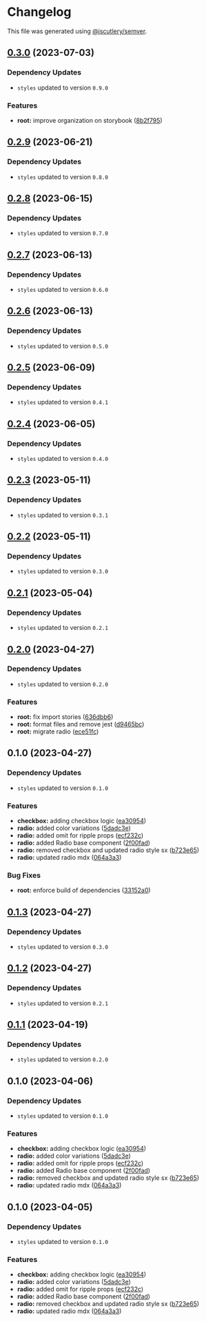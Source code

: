 # Changelog

This file was generated using [@jscutlery/semver](https://github.com/jscutlery/semver).

## [0.3.0](https://github.com/Novatics/novatics-ui/compare/radio-0.2.8...radio-0.3.0) (2023-07-03)

### Dependency Updates

* `styles` updated to version `0.9.0`

### Features

* **root:** improve organization on storybook ([8b2f795](https://github.com/Novatics/novatics-ui/commit/8b2f795811ab8304bb7d6ce2f56311949b3561d1))

## [0.2.9](https://github.com/Novatics/novatics-ui/compare/radio-0.2.8...radio-0.2.9) (2023-06-21)

### Dependency Updates

* `styles` updated to version `0.8.0`
## [0.2.8](https://github.com/Novatics/novatics-ui/compare/radio-0.2.7...radio-0.2.8) (2023-06-15)

### Dependency Updates

* `styles` updated to version `0.7.0`
## [0.2.7](https://github.com/Novatics/novatics-ui/compare/radio-0.2.6...radio-0.2.7) (2023-06-13)

### Dependency Updates

* `styles` updated to version `0.6.0`
## [0.2.6](https://github.com/Novatics/novatics-ui/compare/radio-0.2.5...radio-0.2.6) (2023-06-13)

### Dependency Updates

* `styles` updated to version `0.5.0`
## [0.2.5](https://github.com/Novatics/novatics-ui/compare/radio-0.2.4...radio-0.2.5) (2023-06-09)

### Dependency Updates

* `styles` updated to version `0.4.1`
## [0.2.4](https://github.com/Novatics/novatics-ui/compare/radio-0.2.3...radio-0.2.4) (2023-06-05)

### Dependency Updates

* `styles` updated to version `0.4.0`
## [0.2.3](https://github.com/Novatics/novatics-ui/compare/radio-0.2.2...radio-0.2.3) (2023-05-11)

### Dependency Updates

* `styles` updated to version `0.3.1`
## [0.2.2](https://github.com/Novatics/novatics-ui/compare/radio-0.2.1...radio-0.2.2) (2023-05-11)

### Dependency Updates

* `styles` updated to version `0.3.0`
## [0.2.1](https://github.com/Novatics/novatics-ui/compare/radio-0.2.0...radio-0.2.1) (2023-05-04)

### Dependency Updates

* `styles` updated to version `0.2.1`
## [0.2.0](https://github.com/Novatics/novatics-ui/compare/radio-0.1.0...radio-0.2.0) (2023-04-27)

### Dependency Updates

* `styles` updated to version `0.2.0`

### Features

* **root:** fix import stories ([636dbb6](https://github.com/Novatics/novatics-ui/commit/636dbb6413892ac79bd5869afe247a0c28dd7db1))
* **root:** format files and remove jest ([d9465bc](https://github.com/Novatics/novatics-ui/commit/d9465bc1205be35fa970b607b6cb1d05aca4f756))
* **root:** migrate radio ([ece51fc](https://github.com/Novatics/novatics-ui/commit/ece51fc92cc682c2d8bd153cf8dfe476004da7ae))

## 0.1.0 (2023-04-27)

### Dependency Updates

* `styles` updated to version `0.1.0`

### Features

* **checkbox:** adding checkbox logic ([ea30954](https://github.com/Novatics/novatics-ui/commit/ea30954e976cf657fa5f53cd13284c499fdd1c76))
* **radio:** added color variations ([5dadc3e](https://github.com/Novatics/novatics-ui/commit/5dadc3e8d37ad7e4f5c3031b71d7159278a90bd7))
* **radio:** added omit for ripple props ([ecf232c](https://github.com/Novatics/novatics-ui/commit/ecf232c21d96bd4ca293c172fbcf3ed3a7219342))
* **radio:** added Radio base component ([2f00fad](https://github.com/Novatics/novatics-ui/commit/2f00fadcf592da2671819e9a0f7f9e086cc1cc94))
* **radio:** removed checkbox and updated radio style sx ([b723e65](https://github.com/Novatics/novatics-ui/commit/b723e656fb429386a2adba25ea0d495a15689287))
* **radio:** updated radio mdx ([064a3a3](https://github.com/Novatics/novatics-ui/commit/064a3a3a0ac4da82a1e2518a367e39ebb0388955))


### Bug Fixes

* **root:** enforce build of dependencies ([33152a0](https://github.com/Novatics/novatics-ui/commit/33152a0c7f2215c777013c594818dd537edd5a7c))

## [0.1.3](https://github.com/Novatics/novatics-ui/compare/radio-0.1.2...radio-0.1.3) (2023-04-27)

### Dependency Updates

* `styles` updated to version `0.3.0`
## [0.1.2](https://github.com/Novatics/novatics-ui/compare/radio-0.1.1...radio-0.1.2) (2023-04-27)

### Dependency Updates

* `styles` updated to version `0.2.1`
## [0.1.1](https://github.com/Novatics/novatics-ui/compare/radio-0.1.0...radio-0.1.1) (2023-04-19)

### Dependency Updates

* `styles` updated to version `0.2.0`
## 0.1.0 (2023-04-06)

### Dependency Updates

* `styles` updated to version `0.1.0`

### Features

* **checkbox:** adding checkbox logic ([ea30954](https://github.com/Novatics/novatics-ui/commit/ea30954e976cf657fa5f53cd13284c499fdd1c76))
* **radio:** added color variations ([5dadc3e](https://github.com/Novatics/novatics-ui/commit/5dadc3e8d37ad7e4f5c3031b71d7159278a90bd7))
* **radio:** added omit for ripple props ([ecf232c](https://github.com/Novatics/novatics-ui/commit/ecf232c21d96bd4ca293c172fbcf3ed3a7219342))
* **radio:** added Radio base component ([2f00fad](https://github.com/Novatics/novatics-ui/commit/2f00fadcf592da2671819e9a0f7f9e086cc1cc94))
* **radio:** removed checkbox and updated radio style sx ([b723e65](https://github.com/Novatics/novatics-ui/commit/b723e656fb429386a2adba25ea0d495a15689287))
* **radio:** updated radio mdx ([064a3a3](https://github.com/Novatics/novatics-ui/commit/064a3a3a0ac4da82a1e2518a367e39ebb0388955))

## 0.1.0 (2023-04-05)

### Dependency Updates

* `styles` updated to version `0.1.0`

### Features

* **checkbox:** adding checkbox logic ([ea30954](https://github.com/Novatics/novatics-ui/commit/ea30954e976cf657fa5f53cd13284c499fdd1c76))
* **radio:** added color variations ([5dadc3e](https://github.com/Novatics/novatics-ui/commit/5dadc3e8d37ad7e4f5c3031b71d7159278a90bd7))
* **radio:** added omit for ripple props ([ecf232c](https://github.com/Novatics/novatics-ui/commit/ecf232c21d96bd4ca293c172fbcf3ed3a7219342))
* **radio:** added Radio base component ([2f00fad](https://github.com/Novatics/novatics-ui/commit/2f00fadcf592da2671819e9a0f7f9e086cc1cc94))
* **radio:** removed checkbox and updated radio style sx ([b723e65](https://github.com/Novatics/novatics-ui/commit/b723e656fb429386a2adba25ea0d495a15689287))
* **radio:** updated radio mdx ([064a3a3](https://github.com/Novatics/novatics-ui/commit/064a3a3a0ac4da82a1e2518a367e39ebb0388955))
